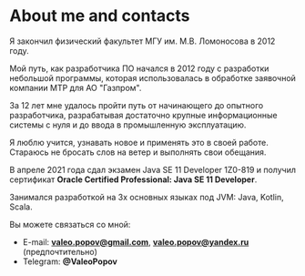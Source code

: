 # About me and contacts

Я закончил физический факультет МГУ им. М.В. Ломоносова в 2012 году.

Мой путь, как разработчика ПО начался в 2012 году с разработки небольшой программы, которая использовалась в обработке заявочной компании МТР для АО "Газпром".

За 12 лет мне удалось пройти путь от начинающего до опытного разработчика, разрабатывая достаточно крупные информационные системы с нуля и до ввода в промышленную эксплуатацию.

Я люблю учится, узнавать новое и применять это в своей работе. Стараюсь не бросать слов на ветер и выполнять свои обещания.

В апреле 2021 года сдал экзамен Java SE 11 Developer 1Z0-819 и получил сертификат **Oracle Certified Professional: Java SE 11 Developer**.

Занимался разработкой на 3х основных языках под JVM: Java, Kotlin, Scala.

Вы можете связаться со мной:

* E-mail: **valeo.popov@gmail.com**, **valeo.popov@yandex.ru** (предпочтительно)
* Telegram: **@ValeoPopov**

